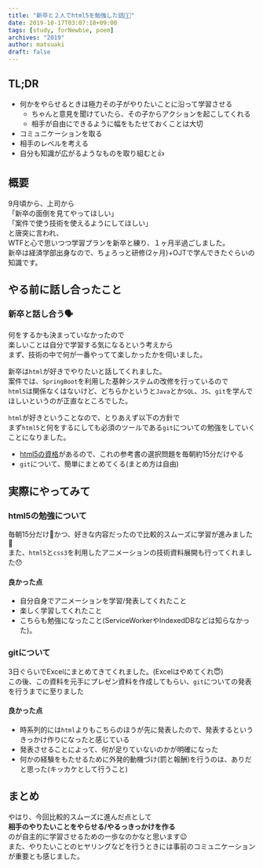 ```yaml
---
title: "新卒と２人でhtml5を勉強した話👨‍👦"
date: 2019-10-17T03:07:18+09:00
tags: [study, forNewbie, poem]
archives: "2019"
author: matsuaki
draft: false
---
```

## TL;DR

- 何かをやらせるときは極力その子がやりたいことに沿って学習させる
    - ちゃんと意見を聞けていたら、その子からアクションを起こしてくれる
    - 相手が自由にできるように幅をもたせておくことは大切
- コミュニケーションを取る
- 相手のレベルを考える
- 自分も知識が広がるようなものを取り組むと👍

## 概要

9月頃から、上司から  
「新卒の面倒を見てやってほしい」  
「案件で使う技術を使えるようにしてほしい」  
と唐突に言われ、  
WTFと心で思いつつ学習プランを新卒と練り、１ヶ月半過ごしました。  
新卒は経済学部出身なので、ちょろっと研修(2ヶ月)+OJTで学んできたぐらいの知識です。

## やる前に話し合ったこと

### 新卒と話し合う🗣

何をするかも決まっていなかったので  
楽しいことは自分で学習する気になるという考えから  
まず、技術の中で何が一番やってて楽しかったかを伺いました。  

新卒は`html`が好きでやりたいと話してくれました。  
案件では、`SpringBoot`を利用した基幹システムの改修を行っているので  
`html5`は関係なくはないけど、どちらかというと`Java`とか`SQL`、`JS`、`git`を学んでほしいというのが正直なところでした。  

`html`が好きということなので、とりあえず以下の方針で  
まず`html5`と何をするにしても必須のツールである`git`についての勉強をしていくことになりました。

- [html5の資格](https://html5exam.jp/)があるので、これの参考書の選択問題を毎朝約15分だけやる
- `git`について、簡単にまとめてくる(まとめ方は自由)

## 実際にやってみて
### html5の勉強について
毎朝15分だけかつ、好きな内容だったので比較的スムーズに学習が進みました🤗  
また、`html5`と`css3`を利用したアニメーションの技術資料展開も行ってくれました😯
#### 良かった点
- 自分自身でアニメーションを学習/発表してくれたこと
- 楽しく学習してくれたこと
- こちらも勉強になったこと(ServiceWorkerやIndexedDBなどは知らなかった)。

### gitについて
3日ぐらいでExcelにまとめてきてくれました。(Excelはやめてくれ😇)  
この後、この資料を元手にプレゼン資料を作成してもらい、`git`についての発表を行うまでに至りました

#### 良かった点
- 時系列的には`html`よりもこちらのほうが先に発表したので、発表するというきっかけ作りになったと感じている
- 発表させることによって、何が足りていないのかが明確になった
- 何かの経験をもたせるために外発的動機づけ(罰と報酬)を行うのは、ありだと思った(キッカケとして行うこと)

## まとめ
やはり、今回比較的スムーズに進んだ点として  
**相手のやりたいことをやらせる/やるっきっかけを作る**  
のが自主的に学習させるための一歩なのかなと思います😉  
また、やりたいことのヒヤリングなどを行うときには事前のコミュニケーションが重要とも感じました。